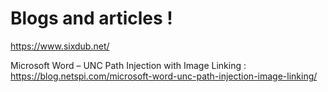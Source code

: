 # Blogs and articles !

https://www.sixdub.net/

Microsoft Word – UNC Path Injection with Image Linking : https://blog.netspi.com/microsoft-word-unc-path-injection-image-linking/


